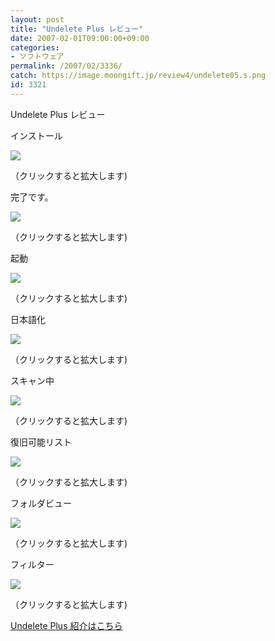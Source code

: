 ```yaml
---
layout: post
title: "Undelete Plus レビュー"
date: 2007-02-01T09:00:00+09:00
categories:
- ソフトウェア
permalink: /2007/02/3336/
catch: https://image.moongift.jp/review4/undelete05.s.png
id: 3321
---
```

Undelete Plus レビュー  
<!--more-->

インストール

  

[![](https://image.moongift.jp/review4/undelete01.s.png)](https://image.moongift.jp/review4/undelete01.png)  
  
（クリックすると拡大します)

  

完了です。

  

[![](https://image.moongift.jp/review4/undelete02.s.png)](https://image.moongift.jp/review4/undelete02.png)  
  
（クリックすると拡大します)

  

起動

  

[![](https://image.moongift.jp/review4/undelete03.s.png)](https://image.moongift.jp/review4/undelete03.png)  
  
（クリックすると拡大します)

  

日本語化

  

[![](https://image.moongift.jp/review4/undelete04.s.png)](https://image.moongift.jp/review4/undelete04.png)  
  
（クリックすると拡大します)

  

スキャン中

  

[![](https://image.moongift.jp/review4/undelete05.s.png)](https://image.moongift.jp/review4/undelete05.png)  
  
（クリックすると拡大します)

  

復旧可能リスト

  

[![](https://image.moongift.jp/review4/undelete06.s.png)](https://image.moongift.jp/review4/undelete06.png)  
  
（クリックすると拡大します)

  

フォルダビュー

  

[![](https://image.moongift.jp/review4/undelete07.s.png)](https://image.moongift.jp/review4/undelete07.png)  
  
（クリックすると拡大します)

  

フィルター

  

[![](https://image.moongift.jp/review4/undelete08.s.png)](https://image.moongift.jp/review4/undelete08.png)  
  
（クリックすると拡大します)

  

[Undelete Plus 紹介はこちら](http://fw.moongift.jp/intro/i-3335.html)

